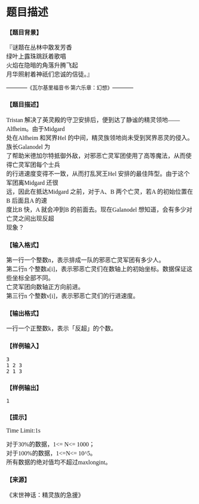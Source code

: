 # 题目描述


<h3>
	<span style="font-family:Microsoft YaHei;font-size:16px;">【题目背景】</span><br/>
</h3>
<p>
	<span style="font-family:Microsoft YaHei;font-size:16px;">『谜题在丛林中散发芳香</span><br/>
<span style="font-family:Microsoft YaHei;font-size:16px;">绿叶上露珠跳跃着歌唱</span><br/>
<span style="font-family:Microsoft YaHei;font-size:16px;">火焰在隐暗的角落升腾飞起</span><br/>
<span style="font-family:Microsoft YaHei;font-size:16px;">月华照射着神祇们忠诚的信徒。』</span> 
</p>
<p>
	————《瓦尔基里福音书·第六乐章：幻想》————
</p>
<h3>
	<span style="font-family:Microsoft YaHei;font-size:16px;">【题目描述】</span> 
</h3>
<p>
	<span style="font-family:Microsoft YaHei;font-size:16px;">Tristan 解决了英灵殿的守卫安排后，便到达了静谧的精灵领地——Alfheim。由于Midgard<br/>
处在Alfheim 和冥界Hel 的中间，精灵族领地尚未受到冥界恶灵的侵入。族长Galanodel 为<br/>
了帮助米德加尔特抵御外敌，对邪恶亡灵军团使用了高等魔法，从而使得亡灵军团每个士兵<br/>
的行进速度变得不一致，从而打乱冥王Hel 安排的最佳阵型。由于这个军团离Midgard 还很<br/>
远，因此在抵达Midgard 之前，对于A、B 两个亡灵，若A 的初始位置在B 后面且A 的速<br/>
度比B 快，A 就会冲到B 的前面去。现在Galanodel 想知道，会有多少对亡灵之间出现反超<br/>
现象？</span> 
</p>
<h3>
	<span style="font-family:Microsoft YaHei;font-size:16px;">【输入格式】</span> 
</h3>
<p>
	<span style="font-family:Microsoft YaHei;font-size:16px;">第一行一个整数n，表示排成一队的邪恶亡灵军团有多少人。<br/>
第二行n 个整数a[i]，表示邪恶亡灵们在数轴上的初始坐标。数据保证这些坐标全部不同。<br/>
亡灵军团向数轴正方向前进。<br/>
第三行n 个整数v[i]，表示邪恶亡灵们的行进速度。</span> 
</p>
<h3>
	<span style="font-family:Microsoft YaHei;font-size:16px;">【输出格式】</span> 
</h3>
<p>
	<span style="font-family:Microsoft YaHei;font-size:16px;">一行一个正整数k，表示「反超」的个数。</span> 
</p>
<h3>
	<span style="font-family:Microsoft YaHei;font-size:16px;">【样例输入】</span> 
</h3>
<pre>3
1 2 3
2 1 3
</pre>
<h3>
	<span style="font-family:Microsoft YaHei;font-size:16px;">【样例输出】</span> 
</h3>
<pre>1</pre>
<h3>
	<span style="font-family:Microsoft YaHei;font-size:16px;">【提示】</span> 
</h3>
<p>
	<span style="font-family:Microsoft YaHei;font-size:16px;">Time Limit:1s</span> 
</p>
<p>
	<span style="font-family:Microsoft YaHei;font-size:16px;">对于30%的数据，1&lt;= N&lt;= 1000；<br/>
对于100%的数据，1&lt;=N&lt;= 10^5。<br/>
所有数据的绝对值均不超过maxlongint。<br/>
</span> 
</p>
<h3>
	<span style="font-family:Microsoft YaHei;font-size:16px;">【来源】</span> 
</h3>
<p>
	<span style="font-family:Microsoft YaHei;font-size:16px;">《末世神话：精灵族的急援》</span> 
</p>
